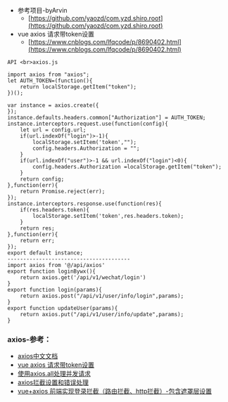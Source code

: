 - 参考项目-byArvin
    - [https://github.com/yaozd/com.yzd.shiro.root](https://github.com/yaozd/com.yzd.shiro.root)
- vue axios 请求带token设置
    - [https://www.cnblogs.com/lfqcode/p/8690402.html](https://www.cnblogs.com/lfqcode/p/8690402.html)
```
API <br>axios.js
 
import axios from "axios";
let AUTH_TOKEN=(function(){
    return localStorage.getItem("token");
})();
 
var instance = axios.create({
});
instance.defaults.headers.common["Authorization"] = AUTH_TOKEN;
instance.interceptors.request.use(function(config){
    let url = config.url;
    if(url.indexOf("login")>-1){
        localStorage.setItem('token',"");
        config.headers.Authorization = "";
    }
    if(url.indexOf("user")>-1 && url.indexOf("login")<0){
        config.headers.Authorization =localStorage.getItem("token");
    }
    return config;
},function(err){
    return Promise.reject(err);
});
instance.interceptors.response.use(function(res){
    if(res.headers.token){
        localStorage.setItem('token',res.headers.token);
    }
    return res;
},function(err){
    return err;
});
export default instance;
---------------------------------------
import axios from '@/api/axios'
export function loginBywx(){
    return axios.get('/api/v1/wechat/login')    
}
export function login(params){
    return axios.post("/api/v1/user/info/login",params);
}
export function updateUser(params){
    return axios.put("/api/v1/user/info/update",params);
}
```
### axios-参考：
- [axios中文文档](https://www.jianshu.com/p/7a9fbcbb1114)
- [vue axios 请求带token设置](https://www.cnblogs.com/lfqcode/p/8690402.html)
- [使用axios.all处理并发请求](https://my.oschina.net/jamesview/blog/1860548)
- [axios拦截设置和错误处理](https://blog.csdn.net/sjn0503/article/details/74729300)
- [vue+axios 前端实现登录拦截（路由拦截、http拦截）-包含遮罩层设置](https://blog.csdn.net/wojiaomaxiaoqi/article/details/78558600)